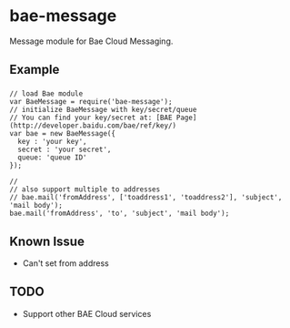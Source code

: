 bae-message
===========

Message module for Bae Cloud Messaging.

Example
------
###
    // load Bae module
    var BaeMessage = require('bae-message');
    // initialize BaeMessage with key/secret/queue
    // You can find your key/secret at: [BAE Page](http://developer.baidu.com/bae/ref/key/)
    var bae = new BaeMessage({
      key : 'your key',
      secret : 'your secret',
      queue: 'queue ID'
    });
    
    // 
    // also support multiple to addresses
    // bae.mail('fromAddress', ['toaddress1', 'toaddress2'], 'subject', 'mail body');
    bae.mail('fromAddress', 'to', 'subject', 'mail body');
    
Known Issue
---
 * Can't set from address

TODO
---
 * Support other BAE Cloud services
